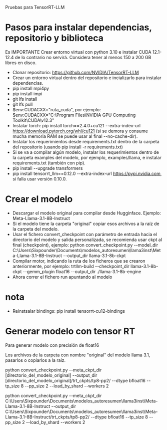Pruebas para TensorRT-LLM

# Pasos para instalar dependencias, repositorio y biblioteca

Es IMPORTANTE Crear entorno virtual con python 3.10 e instalar CUDA 12.1-12.4 de lo contrario no servirá.
Considera tener al menos 150 a 200 GB libres en disco.

* Clonar repositorio: https://github.com/NVIDIA/TensorRT-LLM
* Crear un entorno virtual dentro del repositorio e incializarlo para instalar dependencias.
* pip install mpi4py
* pip install impi
* git lfs install
* git lfs pull
* $env:CUDACXX="ruta_cuda", por ejemplo: $env:CUDACXX="C:\Program Files\NVIDIA GPU Computing Toolkit\CUDA\v12.3"                                   
* Instalar torch: pip install torch==2.4.0+cu121 --extra-index-url https://download.pytorch.org/whl/cu121 (si se demora y consume mucha memoria RAM se puede usar al final --no-cache-dir).
* Instalar los requerimientos desde requirements.txt dentro de la carpeta del repositorio (usando pip install -r requirements.txt)
* Si se va a compilar algún modelo, instalar los requerimientos dentro de la carpeta examples del modelo, por ejemplo, examples/llama, e instalar requirements.txt (también con pip).
* pip install --upgrade transformers 
* pip install tensorrt_llm==0.12.0 --extra-index-url https://pypi.nvidia.com, si falla usar versión 0.10.0.

# Crear el modelo

* Descargar el modelo original para compilar desde Hugginface. Ejemplo: Meta-Llama-3.1-8B-Instruct
* Si el modelo tiene la carpeta "original" copiar esos archivos a la raíz de la carpeta del modelo.
* Usar el fichero convert_checkpoint con parámetro de entrada hacia el directorio del modelo y salida personalizada, se recomienda usar ckpt al final (checkpoint), ejemplo: 
python convert_checkpoint.py --model_dir C:\Users\Sixpounder\Documents\modelos_autoresumen\llama3inst\Meta-Llama-3.1-8B-Instruct --output_dir llama-3.1-8b-ckpt
* Compilar motor, indicando la ruta de los ficheros que se crearon anteriormente, por ejemplo: trtllm-build --checkpoint_dir llama-3.1-8b-ckpt --gemm_plugin float16 --output_dir ./llama-3.1-8b-engine
* Ahora correr el fichero run apuntando al modelo


# nota
* Reinstsalar bindings: pip install tensorrt-cu12-bindings



# Generar modelo con tensor RT

Para generar modelo con precisión de float16

Los archivos de la carpeta con nombre "original" del modelo llama 3.1, pasarlos o copiarlos a la raíz.

python convert_checkpoint.py --meta_ckpt_dir [directorio_del_modelo_original] --output_dir [directorio_del_modelo_original]/trt_ckpts/tp8-pp2/ --dtype bfloat16 --tp_size 8 --pp_size 2 --load_by_shard --workers 2

python convert_checkpoint.py --meta_ckpt_dir C:\Users\Sixpounder\Documents\modelos_autoresumen\llama3inst\Meta-Llama-3.1-8B-Instruct --output_dir C:\Users\Sixpounder\Documents\modelos_autoresumen\llama3inst\Meta-Llama-3.1-8B-Instruct/trt_ckpts/tp8-pp2/ --dtype bfloat16 --tp_size 8 --pp_size 2 --load_by_shard --workers 2
	 
